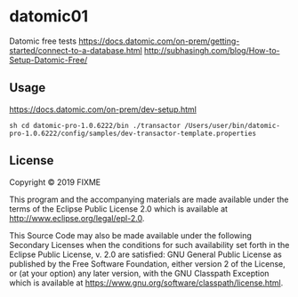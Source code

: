 # datomic01
Datomic free tests
https://docs.datomic.com/on-prem/getting-started/connect-to-a-database.html
http://subhasingh.com/blog/How-to-Setup-Datomic-Free/



## Usage
https://docs.datomic.com/on-prem/dev-setup.html

``sh
cd datomic-pro-1.0.6222/bin
./transactor /Users/user/bin/datomic-pro-1.0.6222/config/samples/dev-transactor-template.properties
``


## License

Copyright © 2019 FIXME

This program and the accompanying materials are made available under the
terms of the Eclipse Public License 2.0 which is available at
http://www.eclipse.org/legal/epl-2.0.

This Source Code may also be made available under the following Secondary
Licenses when the conditions for such availability set forth in the Eclipse
Public License, v. 2.0 are satisfied: GNU General Public License as published by
the Free Software Foundation, either version 2 of the License, or (at your
option) any later version, with the GNU Classpath Exception which is available
at https://www.gnu.org/software/classpath/license.html.
